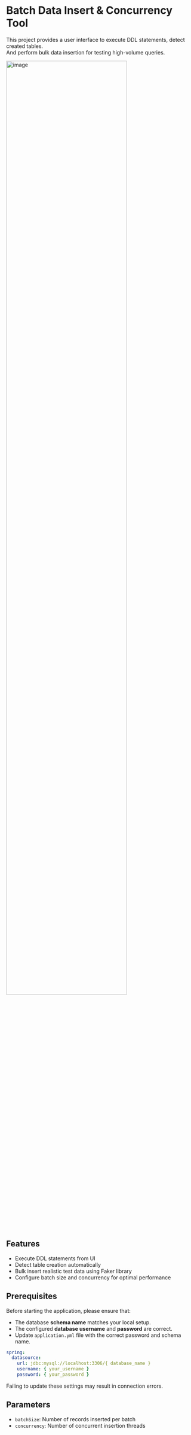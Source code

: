 # Batch Data Insert & Concurrency Tool

This project provides a user interface to execute DDL statements, detect created tables.  
And perform bulk data insertion for testing high-volume queries.

<img width="80%" alt="image" src="https://github.com/user-attachments/assets/6161e998-a56e-4095-9684-b3df2ca42e53">

## Features

- Execute DDL statements from UI
- Detect table creation automatically
- Bulk insert realistic test data using Faker library
- Configure batch size and concurrency for optimal performance

## Prerequisites

Before starting the application, please ensure that:

- The database **schema name** matches your local setup.
- The configured **database username** and **password** are correct.
- Update `application.yml` file with the correct password and schema name.

```yaml
spring:
  datasource:
    url: jdbc:mysql://localhost:3306/{ database_name }
    username: { your_username }
    password: { your_password }
```

Failing to update these settings may result in connection errors.

## Parameters

- `batchSize`: Number of records inserted per batch
- `concurrency`: Number of concurrent insertion threads
